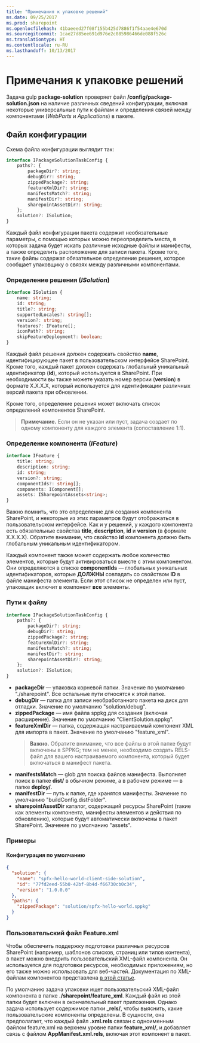```yaml
---
title: "Примечания к упаковке решений"
ms.date: 09/25/2017
ms.prod: sharepoint
ms.openlocfilehash: 41baeeed27f08f155b425d7886f1f54aae4e670d
ms.sourcegitcommit: 1cae27d85ee691d976e2c085986466de088f526c
ms.translationtype: HT
ms.contentlocale: ru-RU
ms.lasthandoff: 10/13/2017
---
```

# <a name="notes-on-solution-packaging"></a>Примечания к упаковке решений

Задача gulp **package-solution** проверяет файл **/config/package-solution.json** на наличие различных сведений конфигурации, включая некоторые универсальные пути к файлам и определения связей между компонентами (_WebParts_ и _Applications_) в пакете.

## <a name="configuration-file"></a>Файл конфигурации

Схема файла конфигурации выглядит так:

```ts
interface IPackageSolutionTaskConfig {
    paths?: {
        packageDir?: string;
        debugDir?: string;
        zippedPackage?: string;
        featureXmlDir?: string;
        manifestsMatch?: string;
        manifestDir?: string;
        sharepointAssetDir?: string;
    };
    solution?: ISolution;
}
```

Каждый файл конфигурации пакета содержит необязательные параметры, с помощью которых можно переопределить места, в которых задача будет искать различные исходные файлы и манифесты, а также определить расположение для записи пакета. Кроме того, такие файлы содержат обязательное определение решения, которое сообщает упаковщику о связях между различными компонентами.

### <a name="solution-definition-isolution"></a>Определение решения (_ISolution_)

```ts
interface ISolution {
    name: string;
    id: string;
    title?: string;
    supportedLocales?: string[];
    version?: string;
    features?: IFeature[];
    iconPath?: string;
    skipFeatureDeployment?: boolean;
}
```

Каждый файл решения должен содержать свойство **name**, идентифицирующее пакет в пользовательском интерфейсе SharePoint. Кроме того, каждый пакет должен содержать глобальный уникальный идентификатор (**id**), который используется в SharePoint. При необходимости вы также можете указать номер версии (**version**) в формате X.X.X.X, который используется для идентификации различных версий пакета при обновлении.

Кроме того, определение решения может включать список определений компонентов SharePoint.

> **Примечание.** Если он не указан или пуст, задача создает по одному компоненту для каждого элемента (сопоставление 1:1).

### <a name="feature-definition-ifeature"></a>Определение компонента (_IFeature_)

```ts
interface IFeature {
    title: string;
    description: string;
    id: string;
    version?: string;
    componentIds?: string[];
    components: IComponent[];
    assets: ISharepointAssets<string>;
}
```

Важно помнить, что это определение для создания компонента SharePoint, и некоторые из этих параметров будут отображаться в пользовательском интерфейсе. Как и у решений, у каждого компонента есть обязательные свойства **title**, **description**, **id** и **version** (в формате X.X.X.X). Обратите внимание, что свойство **id** компонента должно быть глобальным уникальным идентификатором.

Каждый компонент также может содержать любое количество элементов, которые будут активироваться вместе с этим компонентом. Они определяются в списке **componentIds** — глобальных уникальных идентификаторов, которые **ДОЛЖНЫ** совпадать со свойством **ID** в файле манифеста элемента. Если этот список не определен или пуст, упаковщик включит в компонент **все** элементы.

### <a name="file-paths"></a>Пути к файлу

```ts
interface IPackageSolutionTaskConfig {
    paths?: {
        packageDir?: string;
        debugDir?: string;
        zippedPackage?: string;
        featureXmlDir?: string;
        manifestsMatch?: string;
        manifestDir?: string;
        sharepointAssetDir?: string;
    };
    solution?: ISolution;
}
```

* **packageDir** — упаковка корневой папки. Значение по умолчанию "./sharepoint". Все остальные пути относятся к этой папке.
* **debugDir** — папка для записи необработанного пакета на диск для отладки. Значение по умолчанию "solution/debug".
* **zippedPackage** — имя файла sppkg для создания (включая расширение). Значение по умолчанию "ClientSolution.sppkg".
* **featureXmlDir** — папка, содержащая настраиваемый компонент XML для импорта в пакет. Значение по умолчанию "feature_xml".
  > **Важно.** Обратите внимание, что все файлы в этой папке будут включены в SPPKG; тем не менее, необходимо создать RELS-файл для вашего настраиваемого компонента, который будет включаться в манифест пакета.
* **manifestsMatch** — glob для поиска файлов манифеста. Выполняет поиск в папке **dist/** в обычном режиме, а в рабочем режиме — в папке **deploy/**.
* **manifestDir** — путь к папке, где хранятся манифесты. Значение по умолчанию "buildConfig.distFolder".
* **sharepointAssetDir** каталог, содержащий ресурсы SharePoint (такие как элементы компонента, манифесты элементов и действия по обновлению), которые будут автоматически включены в пакет SharePoint. Значение по умолчанию "assets".

### <a name="examples"></a>Примеры

#### <a name="default-configuration"></a>Конфигурация по умолчанию

```json
{
  "solution": {
    "name": "spfx-hello-world-client-side-solution",
    "id": "77fd2eed-55b0-42bf-8b4d-f66730cb0c34",
    "version": "1.0.0.0"
  },
  "paths": {
    "zippedPackage": "solution/spfx-hello-world.sppkg"
  }
}
```

### <a name="custom-featurexml"></a>Пользовательский файл Feature.xml

Чтобы обеспечить поддержку подготовки различных ресурсов SharePoint (например, шаблонов списков, страниц или типов контента), в пакет можно внедрить пользовательский XML-файл компонента. Он используется для подготовки ресурсов, необходимых приложениям, но его также можно использовать для веб-частей. Документация по XML-файлам компонентов представлена [в этой статье](https://msdn.microsoft.com/en-us/library/office/ms475601.aspx?f=255&MSPPError=-2147217396).

По умолчанию задача упаковки ищет пользовательский XML-файл компонента в папке **./sharepoint/feature_xml**. Каждый файл из этой папки будет включен в окончательный пакет приложения. Однако задача использует содержимое папки **_rels/**, чтобы выяснить, какие пользовательские компоненты определены. В сущности, она предполагает, что каждый файл **.xml.rels** связан с одноименным файлом feature.xml на верхнем уровне папки **feature_xml/**, и добавляет связь с файлом **AppManifest.xml.rels**, включая этот компонент в пакет.